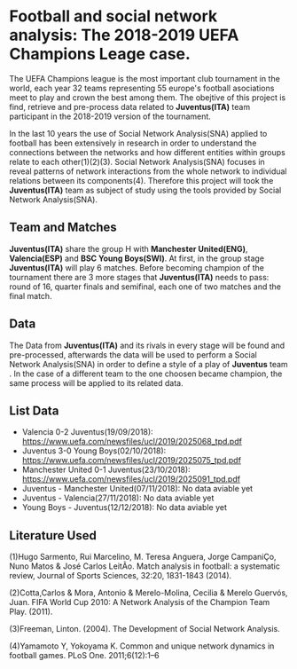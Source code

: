 # Football and social network analysis: The 2018-2019 UEFA Champions Leage case. 

The UEFA Champions league is the most important club tournament in the world, each year 32 teams representing 55 europe's football asociations meet to play and crown the best among them.
The obejtive of this project is find, retrieve and pre-process data related to **Juventus(ITA)** team participant in the 2018-2019 version of the tournament.

In the last 10 years the use of Social Network Analysis(SNA) applied to football has been extensively in research in order to understand the connections between the networks and how different entities within groups relate to each other(1)(2)(3).
Social Network Analysis(SNA) focuses in reveal patterns of network interactions from the whole network to individual relations between its components(4). Therefore this project will took the **Juventus(ITA)** team as subject of study using the tools provided by Social Network Analysis(SNA).


## Team and Matches

**Juventus(ITA)** share the group H with **Manchester United(ENG)**, **Valencia(ESP)** and **BSC Young Boys(SWI)**. At first, in the group stage **Juventus(ITA)** will play 6 matches. Before becoming champion of the tournament there are 3 more stages that **Juventus(ITA)** needs to pass: round of 16, quarter finals and semifinal, each one of two matches and the final match.


## Data 

The Data from **Juventus(ITA)** and its rivals in every stage will be found and pre-processed, afterwards the data will be used to perform a Social Network Analysis(SNA) in order to define a style of a play of **Juventus** team . 
In the case of a different team to the one choosen became champion, the same process will be applied to its related data. 

## List Data

* Valencia 0-2 Juventus(19/09/2018): https://www.uefa.com/newsfiles/ucl/2019/2025068_tpd.pdf
* Juventus 3-0 Young Boys(02/10/2018): https://www.uefa.com/newsfiles/ucl/2019/2025075_tpd.pdf
* Manchester United 0-1 Juventus(23/10/2018): https://www.uefa.com/newsfiles/ucl/2019/2025091_tpd.pdf
* Juventus - Manchester United(07/11/2018): No data aviable yet
* Juventus - Valencia(27/11/2018): No data aviable yet
* Young Boys - Juventus(12/12/2018): No data aviable yet



## Literature Used

(1)Hugo Sarmento, Rui Marcelino, M. Teresa Anguera, Jorge CampaniÇo, Nuno Matos & José Carlos LeitÃo. Match analysis in football: a systematic review, Journal of Sports Sciences, 32:20, 1831-1843 (2014).

(2)Cotta,Carlos & Mora, Antonio & Merelo-Molina, Cecilia & Merelo Guervós, Juan. FIFA World Cup 2010: A Network Analysis of the Champion Team Play. (2011).

(3)Freeman, Linton. (2004). The Development of Social Network Analysis.

(4)Yamamoto Y, Yokoyama K. Common and unique network dynamics in football games. PLoS One. 2011;6(12):1–6



